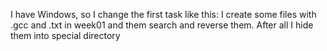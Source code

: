 I have Windows, so I change the first task like this: I create some files with .gcc and .txt in week01 and them search and reverse them. After all I hide them into special directory

